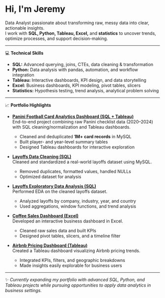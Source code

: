 # Hi, I'm Jeremy  

Data Analyst passionate about transforming raw, messy data into clear, actionable insights.  
I work with **SQL, Python, Tableau, Excel,** and **statistics** to uncover trends, optimize processes, and support decision-making.  

---

💻 **Technical Skills**  
- **SQL:** Advanced querying, joins, CTEs, data cleaning & transformation  
- **Python:** Data analysis with pandas, automation, and workflow integration  
- **Tableau:** Interactive dashboards, KPI design, and data storytelling  
- **Excel:** Business dashboards, KPI modeling, pivot tables, slicers  
- **Statistics:** Hypothesis testing, trend analysis, analytical problem solving  

---

📈 **Portfolio Highlights**  

- [**Panini Football Card Analytics Dashboard (SQL + Tableau)**](https://github.com/jkselig/panini-dashboard)  
  End-to-end project combining raw Panini checklist data (2020–2024) with SQL cleaning/normalization and Tableau dashboards.  
  - Cleaned and deduplicated **1M+ card records** in MySQL  
  - Built player- and year-level summary tables  
  - Designed Tableau dashboards for interactive exploration  

- [**Layoffs Data Cleaning (SQL)**](https://github.com/jkselig/layoffs-data-cleaning)  
  Cleaned and standardized a real-world layoffs dataset using MySQL.  
  - Removed duplicates, formatted values, handled NULLs  
  - Optimized dataset for analysis  

- [**Layoffs Exploratory Data Analysis (SQL)**](https://github.com/jkselig/layoffs-sql-eda)  
  Performed EDA on the cleaned layoffs dataset.  
  - Analyzed layoffs by company, industry, year, and country  
  - Used aggregations, window functions, and trend analysis  

- [**Coffee Sales Dashboard (Excel)**](https://github.com/jkselig/coffee-sales-dashboard)  
  Developed an interactive business dashboard in Excel.  
  - Cleaned raw sales data and built KPIs  
  - Designed pivot tables, slicers, and a timeline filter  

- [**Airbnb Pricing Dashboard (Tableau)**](https://public.tableau.com/views/AirBnBAveragePriceProject/Dashboard1)  
  Created a Tableau dashboard visualizing Airbnb pricing trends.  
  - Integrated KPIs, filters, and geographic breakdowns  
  - Made insights easily explorable for business users  

---

✨ *Currently expanding my portfolio with advanced SQL, Python, and Tableau projects while pursuing opportunities to apply data analytics in business settings.*  
